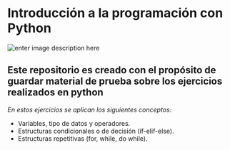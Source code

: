 # Introducción a la programación con Python 

![enter image description here](https://cdn.icon-icons.com/icons2/2699/PNG/512/python_vertical_logo_icon_168039.png)

## Este repositorio es creado con el propósito de guardar material de prueba sobre los ejercicios realizados en python

*En estos ejercicios se aplican los siguientes conceptos:*

 - Variables, tipo de datos y operadores.
 - Estructuras condicionales o de decisión (if-elif-else).
 - Estructuras repetitivas (for, while, do while).
